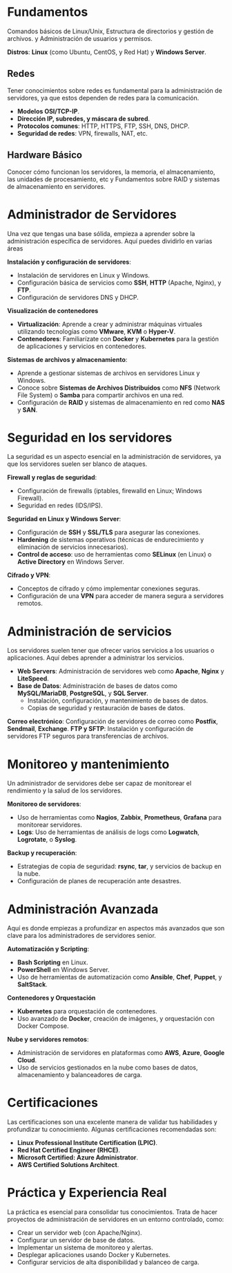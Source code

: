 
# Fundamentos
Comandos básicos de Linux/Unix, Estructura de directorios y gestión de archivos.
y Administración de usuarios y permisos.

**Distros**: **Linux** (como Ubuntu, CentOS, y Red Hat) y **Windows Server**.
## Redes
Tener conocimientos sobre redes es fundamental para la administración de servidores, ya que estos dependen de redes para la comunicación.
- **Modelos OSI/TCP-IP**.
- **Dirección IP, subredes, y máscara de subred**.
- **Protocolos comunes**: HTTP, HTTPS, FTP, SSH, DNS, DHCP.
- **Seguridad de redes**: VPN, firewalls, NAT, etc.

## Hardware Básico
Conocer cómo funcionan los servidores, la memoria, el almacenamiento, las unidades de procesamiento, etc y Fundamentos sobre RAID y sistemas de almacenamiento en servidores.

# Administrador de Servidores
Una vez que tengas una base sólida, empieza a aprender sobre la administración específica de servidores. Aquí puedes dividirlo en varias áreas

**Instalación y configuración de servidores**:
- Instalación de servidores en Linux y Windows.
- Configuración básica de servicios como **SSH**, **HTTP** (Apache, Nginx), y **FTP**.
- Configuración de servidores DNS y DHCP.


**Visualización de contenedores**
- **Virtualización**: Aprende a crear y administrar máquinas virtuales utilizando tecnologías como **VMware**, **KVM** o **Hyper-V**.
- **Contenedores**: Familiarízate con **Docker** y **Kubernetes** para la gestión de aplicaciones y servicios en contenedores.

**Sistemas de archivos y almacenamiento**:
- Aprende a gestionar sistemas de archivos en servidores Linux y Windows.
- Conoce sobre **Sistemas de Archivos Distribuidos** como **NFS** (Network File System) o **Samba** para compartir archivos en una red.
- Configuración de **RAID** y sistemas de almacenamiento en red como **NAS** y **SAN**.


# Seguridad en los servidores
La seguridad es un aspecto esencial en la administración de servidores, ya que los servidores suelen ser blanco de ataques.

**Firewall y reglas de seguridad**:
- Configuración de firewalls (iptables, firewalld en Linux; Windows Firewall).
- Seguridad en redes (IDS/IPS).

**Seguridad en Linux y Windows Server**:
- Configuración de **SSH** y **SSL/TLS** para asegurar las conexiones.
- **Hardening** de sistemas operativos (técnicas de endurecimiento y eliminación de servicios innecesarios).
- **Control de acceso**: uso de herramientas como **SELinux** (en Linux) o **Active Directory** en Windows Server.

**Cifrado y VPN**:
- Conceptos de cifrado y cómo implementar conexiones seguras.
- Configuración de una **VPN** para acceder de manera segura a servidores remotos.


# Administración de servicios
Los servidores suelen tener que ofrecer varios servicios a los usuarios o aplicaciones. Aquí debes aprender a administrar los servicios.

- **Web Servers**: Administración de servidores web como **Apache**, **Nginx** y **LiteSpeed**.
- **Base de Datos**: Administración de bases de datos como **MySQL/MariaDB**, **PostgreSQL**, y **SQL Server**.
	- Instalación, configuración, y mantenimiento de bases de datos.
	- Copias de seguridad y restauración de bases de datos.

**Correo electrónico**: Configuración de servidores de correo como **Postfix**, **Sendmail**, **Exchange**.
**FTP y SFTP**: Instalación y configuración de servidores FTP seguros para transferencias de archivos.


# Monitoreo y mantenimiento
Un administrador de servidores debe ser capaz de monitorear el rendimiento y la salud de los servidores.

**Monitoreo de servidores**:
- Uso de herramientas como **Nagios**, **Zabbix**, **Prometheus**, **Grafana** para monitorear servidores.
- **Logs**: Uso de herramientas de análisis de logs como **Logwatch**, **Logrotate**, o **Syslog**.

**Backup y recuperación**:
- Estrategias de copia de seguridad: **rsync**, **tar**, y servicios de backup en la nube.
- Configuración de planes de recuperación ante desastres.

# Administración Avanzada
Aquí es donde empiezas a profundizar en aspectos más avanzados que son clave para los administradores de servidores senior.

**Automatización y Scripting**:
- **Bash Scripting** en Linux.
- **PowerShell** en Windows Server.
- Uso de herramientas de automatización como **Ansible**, **Chef**, **Puppet**, y **SaltStack**.

**Contenedores y Orquestación**
- **Kubernetes** para orquestación de contenedores.
- Uso avanzado de **Docker**, creación de imágenes, y orquestación con Docker Compose.

**Nube y servidores remotos**:
- Administración de servidores en plataformas como **AWS**, **Azure**, **Google Cloud**.
- Uso de servicios gestionados en la nube como bases de datos, almacenamiento y balanceadores de carga.

# Certificaciones
Las certificaciones son una excelente manera de validar tus habilidades y profundizar tu conocimiento. Algunas certificaciones recomendadas son:
- **Linux Professional Institute Certification (LPIC)**.
- **Red Hat Certified Engineer (RHCE)**.
- **Microsoft Certified: Azure Administrator**.
- **AWS Certified Solutions Architect**.

# Práctica y Experiencia Real
La práctica es esencial para consolidar tus conocimientos. Trata de hacer proyectos de administración de servidores en un entorno controlado, como:
- Crear un servidor web (con Apache/Nginx).
- Configurar un servidor de base de datos.
- Implementar un sistema de monitoreo y alertas.
- Desplegar aplicaciones usando Docker y Kubernetes.
- Configurar servicios de alta disponibilidad y balanceo de carga.